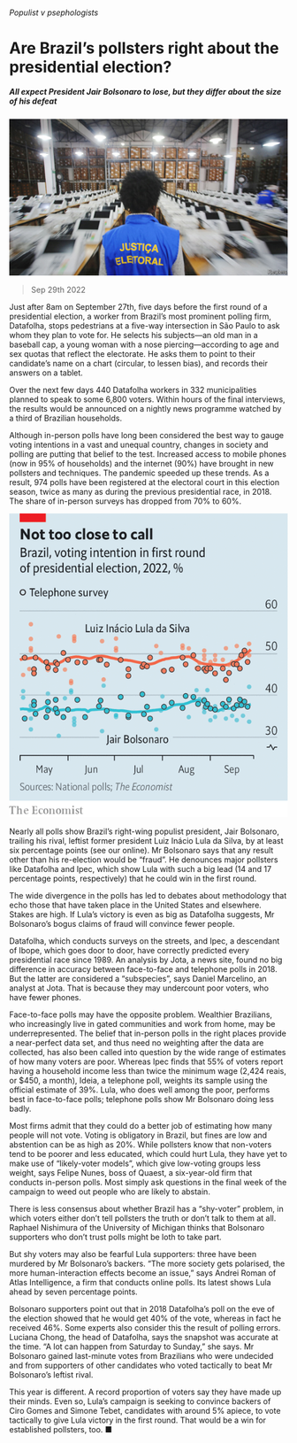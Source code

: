###### Populist v psephologists

# Are Brazil’s pollsters right about the presidential election? 

##### All expect President Jair Bolsonaro to lose, but they differ about the size of his defeat 

![image](images/20221001_AMP001.jpg) 

> Sep 29th 2022 

Just after 8am on September 27th, five days before the first round of a presidential election, a worker from Brazil’s most prominent polling firm, Datafolha, stops pedestrians at a five-way intersection in São Paulo to ask whom they plan to vote for. He selects his subjects—an old man in a baseball cap, a young woman with a nose piercing—according to age and sex quotas that reflect the electorate. He asks them to point to their candidate’s name on a chart (circular, to lessen bias), and records their answers on a tablet.

Over the next few days 440 Datafolha workers in 332 municipalities planned to speak to some 6,800 voters. Within hours of the final interviews, the results would be announced on a nightly news programme watched by a third of Brazilian households. 

Although in-person polls have long been considered the best way to gauge voting intentions in a vast and unequal country, changes in society and polling are putting that belief to the test. Increased access to mobile phones (now in 95% of households) and the internet (90%) have brought in new pollsters and techniques. The pandemic speeded up these trends. As a result, 974 polls have been registered at the electoral court in this election season, twice as many as during the previous presidential race, in 2018. The share of in-person surveys has dropped from 70% to 60%. 

![image](images/20221001_AMC201.png) 


Nearly all polls show Brazil’s right-wing populist president, Jair Bolsonaro, trailing his rival, leftist former president Luiz Inácio Lula da Silva, by at least six percentage points (see our  online). Mr Bolsonaro says that any result other than his re-election would be “fraud”. He denounces major pollsters like Datafolha and Ipec, which show Lula with such a big lead (14 and 17 percentage points, respectively) that he could win in the first round.

The wide divergence in the polls has led to debates about methodology that echo those that have taken place in the United States and elsewhere. Stakes are high. If Lula’s victory is even as big as Datafolha suggests, Mr Bolsonaro’s bogus claims of fraud will convince fewer people. 

Datafolha, which conducts surveys on the streets, and Ipec, a descendant of Ibope, which goes door to door, have correctly predicted every presidential race since 1989. An analysis by Jota, a news site, found no big difference in accuracy between face-to-face and telephone polls in 2018. But the latter are considered a “subspecies”, says Daniel Marcelino, an analyst at Jota. That is because they may undercount poor voters, who have fewer phones. 

Face-to-face polls may have the opposite problem. Wealthier Brazilians, who increasingly live in gated communities and work from home, may be underrepresented. The belief that in-person polls in the right places provide a near-perfect data set, and thus need no weighting after the data are collected, has also been called into question by the wide range of estimates of how many voters are poor. Whereas Ipec finds that 55% of voters report having a household income less than twice the minimum wage (2,424 reais, or $450, a month), Ideia, a telephone poll, weights its sample using the official estimate of 39%. Lula, who does well among the poor, performs best in face-to-face polls; telephone polls show Mr Bolsonaro doing less badly. 

Most firms admit that they could do a better job of estimating how many people will not vote. Voting is obligatory in Brazil, but fines are low and abstention can be as high as 20%. While pollsters know that non-voters tend to be poorer and less educated, which could hurt Lula, they have yet to make use of “likely-voter models”, which give low-voting groups less weight, says Felipe Nunes, boss of Quaest, a six-year-old firm that conducts in-person polls. Most simply ask questions in the final week of the campaign to weed out people who are likely to abstain.

There is less consensus about whether Brazil has a “shy-voter” problem, in which voters either don’t tell pollsters the truth or don’t talk to them at all. Raphael Nishimura of the University of Michigan thinks that Bolsonaro supporters who don’t trust polls might be loth to take part. 

But shy voters may also be fearful Lula supporters: three have been murdered by Mr Bolsonaro’s backers. “The more society gets polarised, the more human-interaction effects become an issue,” says Andrei Roman of Atlas Intelligence, a firm that conducts online polls. Its latest shows Lula ahead by seven percentage points. 

Bolsonaro supporters point out that in 2018 Datafolha’s poll on the eve of the election showed that he would get 40% of the vote, whereas in fact he received 46%. Some experts also consider this the result of polling errors. Luciana Chong, the head of Datafolha, says the snapshot was accurate at the time. “A lot can happen from Saturday to Sunday,” she says. Mr Bolsonaro gained last-minute votes from Brazilians who were undecided and from supporters of other candidates who voted tactically to beat Mr Bolsonaro’s leftist rival.

This year is different. A record proportion of voters say they have made up their minds. Even so, Lula’s campaign is seeking to convince backers of Ciro Gomes and Simone Tebet, candidates with around 5% apiece, to vote tactically to give Lula victory in the first round. That would be a win for established pollsters, too. ■

